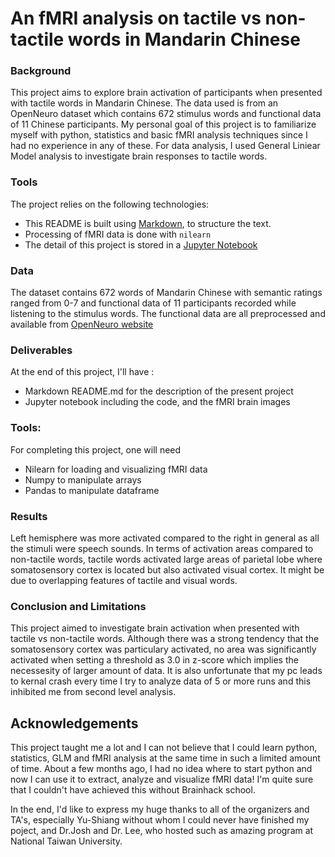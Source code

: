 # An fMRI analysis on tactile vs non-tactile words in Mandarin Chinese
### Background
This project aims to explore brain activation of participants when presented with tactile words in Mandarin Chinese. The data used is from an OpenNeuro dataset which contains 672 stimulus words and functional data of 11 Chinese participants.
My personal goal of this project is to familiarize myself with python, statistics and basic fMRI analysis techniques since I had no experience in any of these.
For data analysis, I used General Liniear Model analysis to investigate brain responses to tactile words.

### Tools

The project relies on the following technologies:
 * This README is built using [Markdown](https://guides.github.com/features/mastering-markdown/), to structure the text.
 * Processing of fMRI data is done with `nilearn`
 * The detail of this project is stored in a [Jupyter Notebook](https://jupyter.org/index.html)

### Data

The dataset contains 672 words of Mandarin Chinese with semantic ratings ranged from 0-7 and functional data of 11 participants recorded while listening to the stimulus words.
The functional data are all preprocessed and available from [OpenNeuro website](https://openneuro.org/datasets/ds004301/versions/1.0.2)

### Deliverables

At the end of this project, I'll have :

 * Markdown README.md for the description of the present project
 * Jupyter notebook including the code, and the fMRI brain images


### Tools:
For completing this project, one will need
 * Nilearn for loading and visualizing fMRI data
 * Numpy to manipulate arrays
 * Pandas to manipulate dataframe

### Results

Left hemisphere was more activated compared to the right in general as all the stimuli were speech sounds. 
In terms of activation areas compared to non-tactile words, tactile words activated large areas of parietal lobe where somatosensory cortex is located but also activated visual cortex. It might be due to overlapping features of tactile and visual words.

### Conclusion and Limitations

This project aimed to investigate brain activation when presented with tactile vs non-tactile words. Although there was a strong tendency that the somatosensory cortex was particulary activated, no area was significantly activated when setting a threshold as 3.0 in z-score which implies the necessesity of larger amount of data.  It is also unfortunate that my pc leads to kernal crash every time I try to analyze data of 5 or more runs and this inhibited me from second level analysis.

## Acknowledgements
This project taught me a lot and I can not believe that I could learn python, statistics, GLM and fMRI analysis at the same time in such a limited amount of time. About a few months ago, I had no idea where to start python and now I can use it to extract, analyze and visualize fMRI data! I'm quite sure that I couldn't have achieved this without Brainhack school.

In the end, I'd like to express my huge thanks to all of the organizers and TA's, especially Yu-Shiang without whom I could never have finished my poject, and Dr.Josh and Dr. Lee, who hosted such as amazing program at National Taiwan University.

